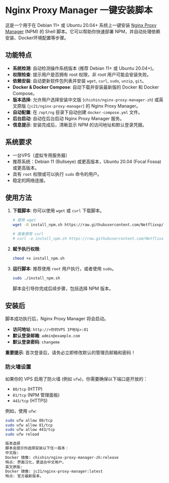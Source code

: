 # Nginx Proxy Manager 一键安装脚本

这是一个用于在 Debian 11+ 或 Ubuntu 20.04+ 系统上一键安装 [Nginx Proxy Manager](https://nginxproxymanager.com/) (NPM) 的 Shell 脚本。它可以帮助你快速部署 NPM，并自动处理依赖安装、Docker环境配置等步骤。

## 功能特点

*   **系统检测**: 自动检测操作系统版本 (推荐 Debian 11+ 或 Ubuntu 20.04+)。
*   **权限检查**: 提示用户是否拥有 root 权限，非 root 用户可能会安装失败。
*   **依赖安装**: 自动更新软件包列表并安装 `wget`, `curl`, `sudo`, `unzip`, `git`。
*   **Docker & Docker Compose**: 自动下载并安装最新版的 Docker 和 Docker Compose。
*   **版本选择**: 允许用户选择安装中文版 (`chishin/nginx-proxy-manager-zh`) 或英文原版 (`jc21/nginx-proxy-manager`) 的 Nginx Proxy Manager。
*   **自动配置**: 在 `/opt/ng` 目录下自动创建 `docker-compose.yml` 文件。
*   **后台启动**: 自动在后台启动 Nginx Proxy Manager 服务。
*   **信息提示**: 安装完成后，清晰显示 NPM 的访问地址和默认登录凭据。

## 系统要求

*   一台VPS（虚拟专用服务器）
*   推荐系统：Debian 11 (Bullseye) 或更高版本，Ubuntu 20.04 (Focal Fossa) 或更高版本。
*   具有 `root` 权限或可以执行 `sudo` 命令的用户。
*   稳定的网络连接。

## 使用方法

1.  **下载脚本**:
    你可以使用 `wget` 或 `curl` 下载脚本。

    ```bash
    # 使用 wget
    wget -O install_npm.sh https://raw.githubusercontent.com/Netflixxp/Nginx-Proxy-Manager/main/ng.sh

    # 或者使用 curl
    # curl -o install_npm.sh https://raw.githubusercontent.com/Netflixxp/Nginx-Proxy-Manager/main/ng.sh
    ```

2.  **赋予执行权限**:

    ```bash
    chmod +x install_npm.sh
    ```

3.  **运行脚本**:
    推荐使用 `root` 用户执行，或者使用 `sudo`。

    ```bash
    sudo ./install_npm.sh
    ```
    脚本会引导你完成后续步骤，包括选择 NPM 版本。

## 安装后

脚本成功执行后，Nginx Proxy Manager 将会启动。

*   **访问地址**: `http://<你的VPS IP地址>:81`
*   **默认登录邮箱**: `admin@example.com`
*   **默认登录密码**: `changeme`

**重要提示**: 首次登录后，请务必立即修改默认的管理员邮箱和密码！

### 防火墙设置

如果你的 VPS 启用了防火墙 (例如 `ufw`)，你需要确保以下端口是开放的：

*   `80/tcp` (HTTP)
*   `81/tcp` (NPM 管理面板)
*   `443/tcp` (HTTPS)

例如，使用 `ufw`:

```bash
sudo ufw allow 80/tcp
sudo ufw allow 81/tcp
sudo ufw allow 443/tcp
sudo ufw reload

版本选择
脚本会提示你选择安装以下任一版本：
中文版:
Docker 镜像: chishin/nginx-proxy-manager-zh:release
特点: 界面汉化，更适合中文用户。
英文原版:
Docker 镜像: jc21/nginx-proxy-manager:latest
特点: 官方最新版本。
